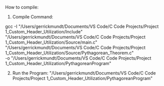 How to compile:

1. Compile Command:

gcc -I "/Users/gerrickmundt/Documents/VS Code/C Code Projects/Project 1_Custom_Header_Utilization/Include" \
"/Users/gerrickmundt/Documents/VS Code/C Code Projects/Project 1_Custom_Header_Utilization/Source/main.c" \
"/Users/gerrickmundt/Documents/VS Code/C Code Projects/Project 1_Custom_Header_Utilization/Source/Pythagorean_Theorem.c" \
-o "/Users/gerrickmundt/Documents/VS Code/C Code Projects/Project 1_Custom_Header_Utilization/PythagoreanProgram"

2. Run the Program:
"/Users/gerrickmundt/Documents/VS Code/C Code Projects/Project 1_Custom_Header_Utilization/PythagoreanProgram"

